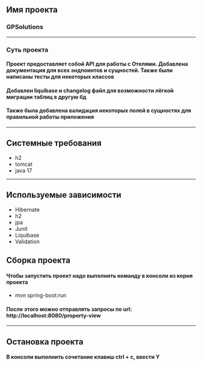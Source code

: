 ## Имя проекта
### GPSolutions
***
### Суть проекта
#### Проект предоставляет собой API для работы с Отелями. Добавлена документация для всех эндпоинтов и сущностей. Также были написаны тесты для некоторых классов
#### Добавлен liquibase и changelog файл для возможности лёгкой миграции таблиц в другую бд
#### Также была добавлена валидация некоторых полей в сущностях для правильной работы приложения
***
## Системные требования
* h2
* tomcat
* java 17
***
## Используемые зависимости
* Hibernate
* h2
* jpa
* Junit
* Liquibase
* Validation
## Сборка проекта
#### Чтобы запустить проект надо выполнить команду в консоли из корня проекта
* mvn spring-boot:run
#### После этого можно отправлять запросы по url: http://localhost:8080/property-view
***
## Остановка проекта
#### В консоли выполнить сочетание клавиш ctrl + c, ввести Y